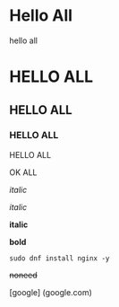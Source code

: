 <h1> Hello All</h1>
hello all

# HELLO ALL 
## HELLO ALL
### HELLO ALL

HELLO ALL

OK ALL

*italic*

_italic_

**italic**

__bold__

```
sudo dnf install nginx -y 
```

~~noneed~~

[google] (google.com)



